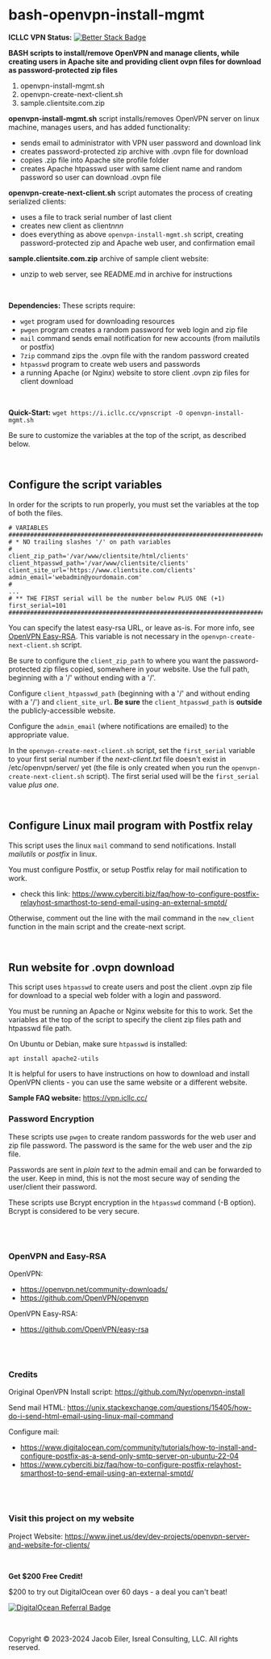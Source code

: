 # bash-openvpn-install-mgmt
**ICLLC VPN Status:** [![Better Stack Badge](https://uptime.betterstack.com/status-badges/v1/monitor/1khhf.svg)](https://status.icllc.cc)

**BASH scripts to install/remove OpenVPN and manage clients, while creating users in Apache site and providing client ovpn files for download as password-protected zip files**

1. openvpn-install-mgmt.sh
2. openvpn-create-next-client.sh
3. sample.clientsite.com.zip

**openvpn-install-mgmt.sh** script installs/removes OpenVPN server on linux machine, manages users, and has added functionality:
- sends email to administrator with VPN user password and download link
- creates password-protected zip archive with .ovpn file for download
- copies .zip file into Apache site profile folder
- creates Apache htpasswd user with same client name and random password so user can download .ovpn file

**openvpn-create-next-client.sh** script automates the process of creating serialized clients:
- uses a file to track serial number of last client
- creates new client as client<i>nnn</i>
- does everything as above ```openvpn-install-mgmt.sh``` script, creating password-protected zip and Apache web user, and confirmation email

**sample.clientsite.com.zip** archive of sample client website:
- unzip to web server, see README.md in archive for instructions

<br />

**Dependencies:** These scripts require:
  - ```wget``` program used for downloading resources
  - ```pwgen``` program creates a random password for web login and zip file
  - ```mail``` command sends email notification for new accounts (from mailutils or postfix)
  - ```7zip``` command zips the .ovpn file with the random password created
  - ```htpasswd``` program to create web users and passwords
  - a running Apache (or Nginx) website to store client .ovpn zip files for client download

<br />

**Quick-Start:** ```wget https://i.icllc.cc/vpnscript -O openvpn-install-mgmt.sh```

Be sure to customize the variables at the top of the script, as described below.

<br />

## Configure the script variables
In order for the scripts to run properly, you must set the variables at the top of both the files.

```
# VARIABLES ###################################################################################
# * NO trailing slashes '/' on path variables
#
client_zip_path='/var/www/clientsite/html/clients'
client_htpasswd_path='/var/www/clientsite/clients'
client_site_url='https://www.clientsite.com/clients'
admin_email='webadmin@yourdomain.com'
#
...
# ** THE FIRST serial will be the number below PLUS ONE (+1)
first_serial=101
###############################################################################################
```
You can specify the latest easy-rsa URL, or leave as-is.  For more info, see [OpenVPN Easy-RSA](#easy-rsa).  This variable is not necessary in the ```openvpn-create-next-client.sh``` script.

Be sure to configure the ```client_zip_path``` to where you want the password-protected zip files copied, somewhere in your website.  Use the full path, beginning with a '/' without ending with a '/'.  

Configure ```client_htpasswd_path``` (beginning with a '/' and without ending with a '/') and ```client_site_url```.  **Be sure** the ```client_htpasswd_path``` is **outside** the publicly-accessible website.

Configure the ```admin_email``` (where notifications are emailed) to the appropriate value.  

In the ```openvpn-create-next-client.sh``` script, set the ```first_serial``` variable to your first serial number if the <i>next-client.txt</i> file doesn't exist in /etc/openvpn/server/ yet (the file is only created when you run the ```openvpn-create-next-client.sh``` script).  The first serial used will be the ```first_serial``` value <em>plus one</em>.

<br/>

## Configure Linux mail program with Postfix relay
This script uses the linux ```mail``` command to send notifications.  Install <i>mailutils</i> or <i>postfix</i> in linux.

You must configure Postfix, or setup Postfix relay for mail notification to work.
- check this link: https://www.cyberciti.biz/faq/how-to-configure-postfix-relayhost-smarthost-to-send-email-using-an-external-smptd/

Otherwise, comment out the line with the mail command in the ```new_client``` function in the main script and the create-next script.

<br />

## Run website for .ovpn download
This script uses ```htpasswd``` to create users and post the client .ovpn zip file for download to a special web folder with a login and password.

You must be running an Apache or Nginx website for this to work.  Set the variables at the top of the script to specify the client zip files path and htpasswd file path.

On Ubuntu or Debian, make sure ```htpasswd``` is installed:
```
apt install apache2-utils
```

It is helpful for users to have instructions on how to download and install OpenVPN clients - you can use the same website or a different website.

**Sample FAQ website:** https://vpn.icllc.cc/

### Password Encryption
These scripts use ```pwgen``` to create random passwords for the web user and zip file password.  The password is the same for the web user and the zip file.

Passwords are sent in <em>plain text</em> to the admin email and can be forwarded to the user.  Keep in mind, this is not the most secure way of sending the user/client their password.

These scripts use Bcrypt encryption in the ```htpasswd``` command (-B option).  Bcrypt is considered to be very secure.

<br /><br />

### OpenVPN and Easy-RSA
OpenVPN: 
- https://openvpn.net/community-downloads/
- https://github.com/OpenVPN/openvpn

<a id="easy-rsa"></a>OpenVPN Easy-RSA:
- https://github.com/OpenVPN/easy-rsa

<br /><br />

### Credits

Original OpenVPN Install script: https://github.com/Nyr/openvpn-install

Send mail HTML: https://unix.stackexchange.com/questions/15405/how-do-i-send-html-email-using-linux-mail-command

Configure mail: 
- https://www.digitalocean.com/community/tutorials/how-to-install-and-configure-postfix-as-a-send-only-smtp-server-on-ubuntu-22-04
- https://www.cyberciti.biz/faq/how-to-configure-postfix-relayhost-smarthost-to-send-email-using-an-external-smptd/

<br/><br />

 ### Visit this project on my website
 Project Website: https://www.jinet.us/dev/dev-projects/openvpn-server-and-website-for-clients/

 <br />
 
**Get $200 Free Credit!**

$200 to try out DigitalOcean over 60 days - a deal you can't beat!

<a href="https://www.digitalocean.com/?refcode=7774aa9a2bfa&utm_campaign=Referral_Invite&utm_medium=Referral_Program&utm_source=badge" target="_blank" rel="noopener"><img src="https://web-platforms.sfo2.cdn.digitaloceanspaces.com/WWW/Badge%203.svg" alt="DigitalOcean Referral Badge" /></a>

<br />
 

 Copyright &copy; 2023-2024 Jacob Eiler, Isreal Consulting, LLC.  All rights reserved.


